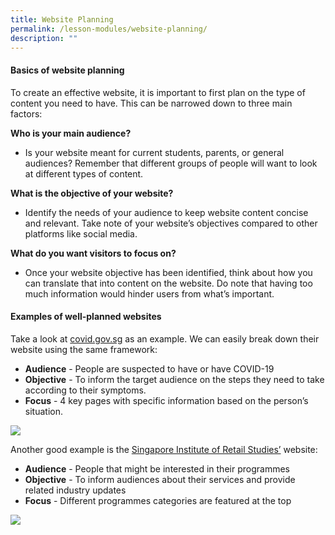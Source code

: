 ```yaml
---
title: Website Planning
permalink: /lesson-modules/website-planning/
description: ""
---
```

#### Basics of website planning #### 
To create an effective website, it is important to first plan on the type of content you need to have. This can be narrowed down to three main factors:

**Who is your main audience?**
* Is your website meant for current students, parents, or general audiences? Remember that different groups of people will want to look at different types of content.

**What is the objective of your website?**
   
* Identify the needs of your audience to keep website content concise and relevant. Take note of your website’s objectives compared to other platforms like social media.

**What do you want visitors to focus on?**
    
 * Once your website objective has been identified, think about how you can translate that into content on the website. Do note that having too much information would hinder users from what’s important.

#### Examples of well-planned websites
Take a look at [covid.gov.sg](http://covid.gov.sg) as an example. We can easily break down their website using the same framework:

*   **Audience** - People are suspected to have or have COVID-19
*   **Objective** - To inform the target audience on the steps they need to take according to their symptoms.
*   **Focus** - 4 key pages with specific information based on the person’s situation.

![](https://i.imgur.com/bNwt9wT.png)

Another good example is the [Singapore Institute of Retail Studies’](https://www.sirs.edu.sg/) website:

*   **Audience** - People that might be interested in their programmes
*   **Objective** - To inform audiences about their services and provide related industry updates
*   **Focus** - Different programmes categories are featured at the top

![](https://i.imgur.com/m4054zN.png)